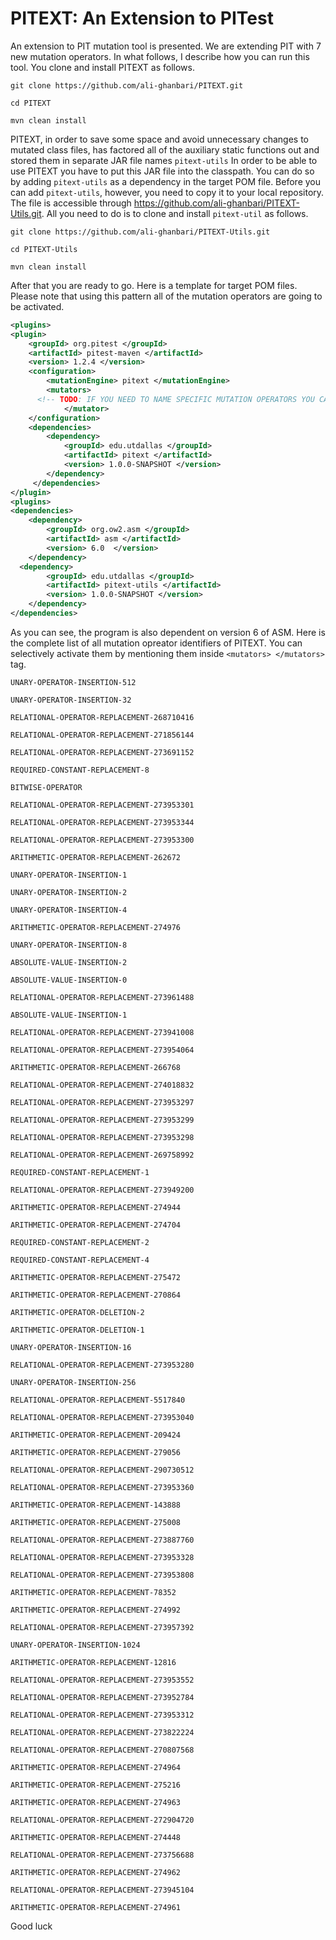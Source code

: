 # PITEXT: An Extension to PITest

An extension to PIT mutation tool is presented. We are extending PIT with 7 new mutation operators.
In what follows, I describe how you can run this tool.
You clone and install PITEXT as follows.

`git clone https://github.com/ali-ghanbari/PITEXT.git`

`cd PITEXT`

`mvn clean install`

PITEXT, in order to save some space and avoid unnecessary changes to mutated class files, has factored all of the auxiliary static functions out and stored them in separate JAR file names `pitext-utils`
In order to be able to use PITEXT you have to put this JAR file into the classpath.
You can do so by adding `pitext-utils` as a dependency in the target POM file.
Before you can add `pitext-utils`, however, you need to copy it to your local repository.
The file is accessible through https://github.com/ali-ghanbari/PITEXT-Utils.git.
All you need to do is to clone and install `pitext-util` as follows.

`git clone https://github.com/ali-ghanbari/PITEXT-Utils.git`

`cd PITEXT-Utils`

`mvn clean install`

After that you are ready to go.
Here is a template for target POM files.
Please note that using this pattern all of the mutation operators are going to be activated.
```xml
<plugins>
<plugin>
	<groupId> org.pitest </groupId>
	<artifactId> pitest-maven </artifactId>
	<version> 1.2.4 </version>
	<configuration>
		<mutationEngine> pitext </mutationEngine>
		<mutators>
      <!-- TODO: IF YOU NEED TO NAME SPECIFIC MUTATION OPERATORS YOU CAN LIST THEM HERE -->
    		</mutator>
	</configuration>
	<dependencies>
		<dependency>
			<groupId> edu.utdallas </groupId>
			<artifactId> pitext </artifactId>
			<version> 1.0.0-SNAPSHOT </version>
		</dependency>
	 </dependencies>
</plugin>
<plugins>
<dependencies>
	<dependency>
		<groupId> org.ow2.asm </groupId>
		<artifactId> asm </artifactId>
		<version> 6.0  </version>
	</dependency>
  <dependency>
		<groupId> edu.utdallas </groupId>
		<artifactId> pitext-utils </artifactId>
		<version> 1.0.0-SNAPSHOT </version>
	</dependency>	
</dependencies>
```

As you can see, the program is also dependent on version 6 of ASM.
Here is the complete list of all mutation opreator identifiers of PITEXT.
You can selectively activate them by mentioning them inside `<mutators> </mutators>` tag.

`UNARY-OPERATOR-INSERTION-512`

`UNARY-OPERATOR-INSERTION-32`

`RELATIONAL-OPERATOR-REPLACEMENT-268710416`

`RELATIONAL-OPERATOR-REPLACEMENT-271856144`

`RELATIONAL-OPERATOR-REPLACEMENT-273691152`

`REQUIRED-CONSTANT-REPLACEMENT-8`

`BITWISE-OPERATOR`

`RELATIONAL-OPERATOR-REPLACEMENT-273953301`

`RELATIONAL-OPERATOR-REPLACEMENT-273953344`

`RELATIONAL-OPERATOR-REPLACEMENT-273953300`

`ARITHMETIC-OPERATOR-REPLACEMENT-262672`

`UNARY-OPERATOR-INSERTION-1`

`UNARY-OPERATOR-INSERTION-2`

`UNARY-OPERATOR-INSERTION-4`

`ARITHMETIC-OPERATOR-REPLACEMENT-274976`

`UNARY-OPERATOR-INSERTION-8`

`ABSOLUTE-VALUE-INSERTION-2`

`ABSOLUTE-VALUE-INSERTION-0`

`RELATIONAL-OPERATOR-REPLACEMENT-273961488`

`ABSOLUTE-VALUE-INSERTION-1`

`RELATIONAL-OPERATOR-REPLACEMENT-273941008`

`RELATIONAL-OPERATOR-REPLACEMENT-273954064`

`ARITHMETIC-OPERATOR-REPLACEMENT-266768`

`RELATIONAL-OPERATOR-REPLACEMENT-274018832`

`RELATIONAL-OPERATOR-REPLACEMENT-273953297`

`RELATIONAL-OPERATOR-REPLACEMENT-273953299`

`RELATIONAL-OPERATOR-REPLACEMENT-273953298`

`RELATIONAL-OPERATOR-REPLACEMENT-269758992`

`REQUIRED-CONSTANT-REPLACEMENT-1`

`RELATIONAL-OPERATOR-REPLACEMENT-273949200`

`ARITHMETIC-OPERATOR-REPLACEMENT-274944`

`ARITHMETIC-OPERATOR-REPLACEMENT-274704`

`REQUIRED-CONSTANT-REPLACEMENT-2`

`REQUIRED-CONSTANT-REPLACEMENT-4`

`ARITHMETIC-OPERATOR-REPLACEMENT-275472`

`ARITHMETIC-OPERATOR-REPLACEMENT-270864`

`ARITHMETIC-OPERATOR-DELETION-2`

`ARITHMETIC-OPERATOR-DELETION-1`

`UNARY-OPERATOR-INSERTION-16`

`RELATIONAL-OPERATOR-REPLACEMENT-273953280`

`UNARY-OPERATOR-INSERTION-256`

`RELATIONAL-OPERATOR-REPLACEMENT-5517840`

`RELATIONAL-OPERATOR-REPLACEMENT-273953040`

`ARITHMETIC-OPERATOR-REPLACEMENT-209424`

`ARITHMETIC-OPERATOR-REPLACEMENT-279056`

`RELATIONAL-OPERATOR-REPLACEMENT-290730512`

`RELATIONAL-OPERATOR-REPLACEMENT-273953360`

`ARITHMETIC-OPERATOR-REPLACEMENT-143888`

`ARITHMETIC-OPERATOR-REPLACEMENT-275008`

`RELATIONAL-OPERATOR-REPLACEMENT-273887760`

`RELATIONAL-OPERATOR-REPLACEMENT-273953328`

`RELATIONAL-OPERATOR-REPLACEMENT-273953808`

`ARITHMETIC-OPERATOR-REPLACEMENT-78352`

`ARITHMETIC-OPERATOR-REPLACEMENT-274992`

`RELATIONAL-OPERATOR-REPLACEMENT-273957392`

`UNARY-OPERATOR-INSERTION-1024`

`ARITHMETIC-OPERATOR-REPLACEMENT-12816`

`RELATIONAL-OPERATOR-REPLACEMENT-273953552`

`RELATIONAL-OPERATOR-REPLACEMENT-273952784`

`RELATIONAL-OPERATOR-REPLACEMENT-273953312`

`RELATIONAL-OPERATOR-REPLACEMENT-273822224`

`RELATIONAL-OPERATOR-REPLACEMENT-270807568`

`ARITHMETIC-OPERATOR-REPLACEMENT-274964`

`ARITHMETIC-OPERATOR-REPLACEMENT-275216`

`ARITHMETIC-OPERATOR-REPLACEMENT-274963`

`RELATIONAL-OPERATOR-REPLACEMENT-272904720`

`ARITHMETIC-OPERATOR-REPLACEMENT-274448`

`RELATIONAL-OPERATOR-REPLACEMENT-273756688`

`ARITHMETIC-OPERATOR-REPLACEMENT-274962`

`RELATIONAL-OPERATOR-REPLACEMENT-273945104`

`ARITHMETIC-OPERATOR-REPLACEMENT-274961`

Good luck
